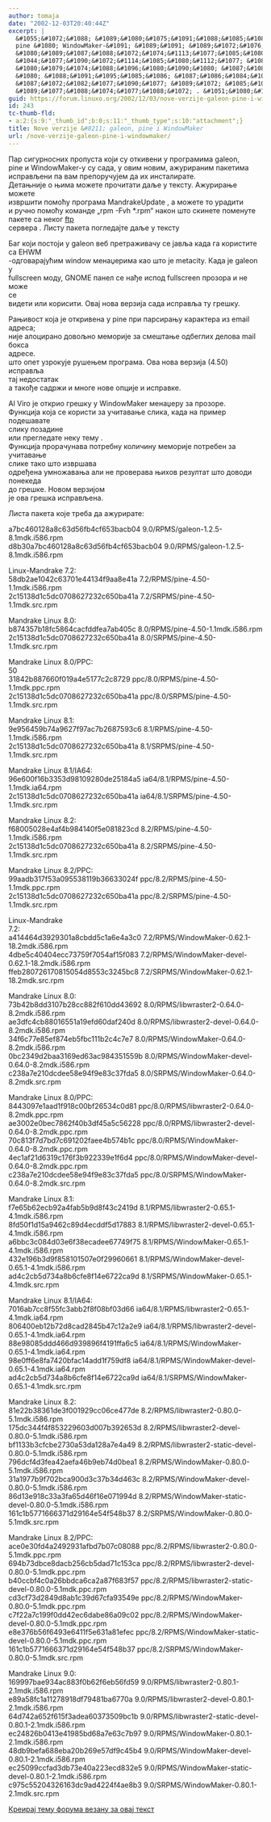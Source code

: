 ```yaml
---
author: tomaja
date: "2002-12-03T20:40:44Z"
excerpt: |
  &#1055;&#1072;&#1088; &#1089;&#1080;&#1075;&#1091;&#1088;&#1085;&#1086;&#1089;&#1085;&#1080;&#1093; &#1087;&#1088;&#1086;&#1087;&#1091;&#1089;&#1090;&#1072; &#1082;&#1086;&#1112;&#1080; &#1089;&#1091; &#1086;&#1090;&#1082;&#1080;&#1074;&#1077;&#1085;&#1080; &#1091; &#1087;&#1088;&#1086;&#1075;&#1088;&#1072;&#1084;&#1080;&#1084;&#1072; galeon,
  pine &#1080; WindowMaker-&#1091; &#1089;&#1091; &#1089;&#1072;&#1076;&#1072;, &#1091; &#1086;&#1074;&#1080;&#1084; &#1085;&#1086;&#1074;&#1080;&#1084;, &#1072;&#1078;&#1091;&#1088;&#1080;&#1088;&#1072;&#1085;&#1080;&#1084; &#1087;&#1072;&#1082;&#1077;&#1090;&#1080;&#1084;&#1072;
  &#1080;&#1089;&#1087;&#1088;&#1072;&#1074;&#1113;&#1077;&#1085;&#1080; &#1087;&#1072; &#1074;&#1072;&#1084; &#1087;&#1088;&#1077;&#1087;&#1086;&#1088;&#1091;&#1095;&#1091;&#1112;&#1077;&#1084; &#1076;&#1072; &#1080;&#1093; &#1080;&#1085;&#1089;&#1090;&#1072;&#1083;&#1080;&#1088;&#1072;&#1090;&#1077;.
  &#1044;&#1077;&#1090;&#1072;&#1114;&#1085;&#1080;&#1112;&#1077; &#1086; &#1114;&#1080;&#1084;&#1072; &#1084;&#1086;&#1078;&#1077;&#1090;&#1077; &#1087;&#1088;&#1086;&#1095;&#1080;&#1090;&#1072;&#1090;&#1080; &#1076;&#1072;&#1113;&#1077;  &#1091; &#1090;&#1077;&#1082;&#1089;&#1090;&#1091;. &#1040;&#1078;&#1091;&#1088;&#1080;&#1088;&#1072;&#1114;&#1077; &#1084;&#1086;&#1078;&#1077;&#1090;&#1077;
  &#1080;&#1079;&#1074;&#1088;&#1096;&#1080;&#1090;&#1080; &#1087;&#1086;&#1084;&#1086;&#1115;&#1091; &#1087;&#1088;&#1086;&#1075;&#1088;&#1072;&#1084;&#1072; MandrakeUpdate , &#1072; &#1084;&#1086;&#1078;&#1077;&#1090;&#1077; &#1090;&#1086; &#1091;&#1088;&#1072;&#1076;&#1080;&#1090;&#1080;
  &#1080; &#1088;&#1091;&#1095;&#1085;&#1086; &#1087;&#1086;&#1084;&#1086;&#1115;&#1091; &#1082;&#1086;&#1084;&#1072;&#1085;&#1076;&#1077; "rpm -Fvh *.rpm" &#1085;&#1072;&#1082;&#1086;&#1085; &#1096;&#1090;&#1086; &#1089;&#1082;&#1080;&#1085;&#1077;&#1090;&#1077; &#1087;&#1086;&#1084;&#1077;&#1085;&#1091;&#1090;&#1077;
  &#1087;&#1072;&#1082;&#1077;&#1090;&#1077; &#1089;&#1072; &#1085;&#1077;&#1082;&#1086;&#1075; <a href="http://www.mandrakesecure.net/en/ftp.php">ftp</a>
  &#1089;&#1077;&#1088;&#1074;&#1077;&#1088;&#1072; . &#1051;&#1080;&#1089;&#1090;&#1091; &#1087;&#1072;&#1082;&#1077;&#1090;&#1072; &#1087;&#1086;&#1075;&#1083;&#1077;&#1076;&#1072;&#1112;&#1090;&#1077; &#1076;&#1072;&#1113;&#1077; &#1091; &#1090;&#1077;&#1082;&#1089;&#1090;&#1091;
guid: https://forum.linuxo.org/2002/12/03/nove-verzije-galeon-pine-i-windowmaker/
id: 243
tc-thumb-fld:
- a:2:{s:9:"_thumb_id";b:0;s:11:"_thumb_type";s:10:"attachment";}
title: Nove verzije &#8211; galeon, pine i WindowMaker
url: /nove-verzije-galeon-pine-i-windowmaker/
---
```

&#1055;&#1072;&#1088; &#1089;&#1080;&#1075;&#1091;&#1088;&#1085;&#1086;&#1089;&#1085;&#1080;&#1093; &#1087;&#1088;&#1086;&#1087;&#1091;&#1089;&#1090;&#1072; &#1082;&#1086;&#1112;&#1080; &#1089;&#1091; &#1086;&#1090;&#1082;&#1080;&#1074;&#1077;&#1085;&#1080; &#1091; &#1087;&#1088;&#1086;&#1075;&#1088;&#1072;&#1084;&#1080;&#1084;&#1072; galeon,  
pine &#1080; WindowMaker-&#1091; &#1089;&#1091; &#1089;&#1072;&#1076;&#1072;, &#1091; &#1086;&#1074;&#1080;&#1084; &#1085;&#1086;&#1074;&#1080;&#1084;, &#1072;&#1078;&#1091;&#1088;&#1080;&#1088;&#1072;&#1085;&#1080;&#1084; &#1087;&#1072;&#1082;&#1077;&#1090;&#1080;&#1084;&#1072;  
&#1080;&#1089;&#1087;&#1088;&#1072;&#1074;&#1113;&#1077;&#1085;&#1080; &#1087;&#1072; &#1074;&#1072;&#1084; &#1087;&#1088;&#1077;&#1087;&#1086;&#1088;&#1091;&#1095;&#1091;&#1112;&#1077;&#1084; &#1076;&#1072; &#1080;&#1093; &#1080;&#1085;&#1089;&#1090;&#1072;&#1083;&#1080;&#1088;&#1072;&#1090;&#1077;.  
&#1044;&#1077;&#1090;&#1072;&#1114;&#1085;&#1080;&#1112;&#1077; &#1086; &#1114;&#1080;&#1084;&#1072; &#1084;&#1086;&#1078;&#1077;&#1090;&#1077; &#1087;&#1088;&#1086;&#1095;&#1080;&#1090;&#1072;&#1090;&#1080; &#1076;&#1072;&#1113;&#1077; &#1091; &#1090;&#1077;&#1082;&#1089;&#1090;&#1091;. &#1040;&#1078;&#1091;&#1088;&#1080;&#1088;&#1072;&#1114;&#1077; &#1084;&#1086;&#1078;&#1077;&#1090;&#1077;  
&#1080;&#1079;&#1074;&#1088;&#1096;&#1080;&#1090;&#1080; &#1087;&#1086;&#1084;&#1086;&#1115;&#1091; &#1087;&#1088;&#1086;&#1075;&#1088;&#1072;&#1084;&#1072; MandrakeUpdate , &#1072; &#1084;&#1086;&#1078;&#1077;&#1090;&#1077; &#1090;&#1086; &#1091;&#1088;&#1072;&#1076;&#1080;&#1090;&#1080;  
&#1080; &#1088;&#1091;&#1095;&#1085;&#1086; &#1087;&#1086;&#1084;&#1086;&#1115;&#1091; &#1082;&#1086;&#1084;&#1072;&#1085;&#1076;&#1077; &#8222;rpm -Fvh *.rpm&#8220; &#1085;&#1072;&#1082;&#1086;&#1085; &#1096;&#1090;&#1086; &#1089;&#1082;&#1080;&#1085;&#1077;&#1090;&#1077; &#1087;&#1086;&#1084;&#1077;&#1085;&#1091;&#1090;&#1077;  
&#1087;&#1072;&#1082;&#1077;&#1090;&#1077; &#1089;&#1072; &#1085;&#1077;&#1082;&#1086;&#1075; [ftp](http://www.mandrakesecure.net/en/ftp.php)  
&#1089;&#1077;&#1088;&#1074;&#1077;&#1088;&#1072; . &#1051;&#1080;&#1089;&#1090;&#1091; &#1087;&#1072;&#1082;&#1077;&#1090;&#1072; &#1087;&#1086;&#1075;&#1083;&#1077;&#1076;&#1072;&#1112;&#1090;&#1077; &#1076;&#1072;&#1113;&#1077; &#1091; &#1090;&#1077;&#1082;&#1089;&#1090;&#1091;<!--break-->

  
&#1041;&#1072;&#1075; &#1082;&#1086;&#1112;&#1080; &#1087;&#1086;&#1089;&#1090;&#1086;&#1112;&#1080; &#1091; galeon &#1074;&#1077;&#1073; &#1087;&#1088;&#1077;&#1090;&#1088;&#1072;&#1078;&#1080;&#1074;&#1072;&#1095;&#1091; &#1089;&#1077; &#1112;&#1072;&#1074;&#1113;&#1072; &#1082;&#1072;&#1076;&#1072; &#1075;&#1072; &#1082;&#1086;&#1088;&#1080;&#1089;&#1090;&#1080;&#1090;&#1077; &#1089;&#1072; EHWM  
-&#1086;&#1076;&#1075;&#1086;&#1074;&#1072;&#1088;&#1072;&#1112;&#1091;&#1115;&#1080;&#1084; window &#1084;&#1077;&#1085;&#1072;&#1119;&#1077;&#1088;&#1080;&#1084;&#1072; &#1082;&#1072;&#1086; &#1096;&#1090;&#1086; &#1112;&#1077; metacity. &#1050;&#1072;&#1076;&#1072; &#1112;&#1077; galeon  
&#1091;  
fullscreen &#1084;&#1086;&#1076;&#1091;, GNOME &#1087;&#1072;&#1085;&#1077;&#1083; &#1089;&#1077; &#1085;&#1072;&#1106;&#1077; &#1080;&#1089;&#1087;&#1086;&#1076; fullscreen &#1087;&#1088;&#1086;&#1079;&#1086;&#1088;&#1072; &#1080; &#1085;&#1077; &#1084;&#1086;&#1078;&#1077;  
&#1089;&#1077;  
&#1074;&#1080;&#1076;&#1077;&#1090;&#1080; &#1080;&#1083;&#1080; &#1082;&#1086;&#1088;&#1080;&#1089;&#1080;&#1090;&#1080;. &#1054;&#1074;&#1072;&#1112; &#1085;&#1086;&#1074;&#1072; &#1074;&#1077;&#1088;&#1079;&#1080;&#1112;&#1072; &#1089;&#1072;&#1076;&#1072; &#1080;&#1089;&#1087;&#1088;&#1072;&#1074;&#1113;&#1072; &#1090;&#1091; &#1075;&#1088;&#1077;&#1096;&#1082;&#1091;.

&#1056;&#1072;&#1114;&#1080;&#1074;&#1086;&#1089;&#1090; &#1082;&#1086;&#1112;&#1072; &#1112;&#1077; &#1086;&#1090;&#1082;&#1088;&#1080;&#1074;&#1077;&#1085;&#1072; &#1091; pine &#1087;&#1088;&#1080; &#1087;&#1072;&#1088;&#1089;&#1080;&#1088;&#1072;&#1114;&#1091; &#1082;&#1072;&#1088;&#1072;&#1082;&#1090;&#1077;&#1088;&#1072; &#1080;&#1079; email &#1072;&#1076;&#1088;&#1077;&#1089;&#1072;;  
&#1085;&#1080;&#1112;&#1077; &#1072;&#1083;&#1086;&#1094;&#1080;&#1088;&#1072;&#1085;&#1086; &#1076;&#1086;&#1074;&#1086;&#1113;&#1085;&#1086; &#1084;&#1077;&#1084;&#1086;&#1088;&#1080;&#1112;&#1077; &#1079;&#1072; &#1089;&#1084;&#1077;&#1096;&#1090;&#1072;&#1114;&#1077; &#1086;&#1076;&#1073;&#1077;&#1075;&#1083;&#1080;&#1093; &#1076;&#1077;&#1083;&#1086;&#1074;&#1072; mail &#1073;&#1086;&#1082;&#1089;&#1072;  
&#1072;&#1076;&#1088;&#1077;&#1089;&#1077;.  
&#1096;&#1090;&#1086; &#1086;&#1087;&#1077;&#1090; &#1091;&#1079;&#1088;&#1086;&#1082;&#1091;&#1112;&#1077; &#1088;&#1091;&#1096;&#1077;&#1114;&#1077;&#1084; &#1087;&#1088;&#1086;&#1075;&#1088;&#1072;&#1084;&#1072;. &#1054;&#1074;&#1072; &#1085;&#1086;&#1074;&#1072; &#1074;&#1077;&#1088;&#1079;&#1080;&#1112;&#1072; (4.50) &#1080;&#1089;&#1087;&#1088;&#1072;&#1074;&#1113;&#1072;  
&#1090;&#1072;&#1112; &#1085;&#1077;&#1076;&#1086;&#1089;&#1090;&#1072;&#1090;&#1072;&#1082;  
&#1072; &#1090;&#1072;&#1082;&#1086;&#1106;&#1077; &#1089;&#1072;&#1076;&#1088;&#1078;&#1080; &#1080; &#1084;&#1085;&#1086;&#1075;&#1077; &#1085;&#1086;&#1074;&#1077; &#1086;&#1087;&#1094;&#1080;&#1112;&#1077; &#1080; &#1080;&#1089;&#1087;&#1088;&#1072;&#1074;&#1082;&#1077;.

Al Viro &#1112;&#1077; &#1086;&#1090;&#1082;&#1088;&#1080;&#1086; &#1075;&#1088;&#1077;&#1096;&#1082;&#1091; &#1091; WindowMaker &#1084;&#1077;&#1085;&#1072;&#1119;&#1077;&#1088;&#1091; &#1079;&#1072; &#1087;&#1088;&#1086;&#1079;&#1086;&#1088;&#1077;.  
&#1060;&#1091;&#1085;&#1082;&#1094;&#1080;&#1112;&#1072; &#1082;&#1086;&#1112;&#1072; &#1089;&#1077; &#1082;&#1086;&#1088;&#1080;&#1089;&#1090;&#1080; &#1079;&#1072; &#1091;&#1095;&#1080;&#1090;&#1072;&#1074;&#1072;&#1114;&#1077; &#1089;&#1083;&#1080;&#1082;&#1072;, &#1082;&#1072;&#1076;&#1072; &#1085;&#1072; &#1087;&#1088;&#1080;&#1084;&#1077;&#1088; &#1087;&#1086;&#1076;&#1077;&#1096;&#1072;&#1074;&#1072;&#1090;&#1077;  
&#1089;&#1083;&#1080;&#1082;&#1091; &#1087;&#1086;&#1079;&#1072;&#1076;&#1080;&#1085;&#1077;  
&#1080;&#1083;&#1080; &#1087;&#1088;&#1077;&#1075;&#1083;&#1077;&#1076;&#1072;&#1090;&#1077; &#1085;&#1077;&#1082;&#1091; &#1090;&#1077;&#1084;&#1091; .  
&#1060;&#1091;&#1085;&#1082;&#1094;&#1080;&#1112;&#1072; &#1087;&#1088;&#1086;&#1088;&#1072;&#1095;&#1091;&#1085;&#1072;&#1074;&#1072; &#1087;&#1086;&#1090;&#1088;&#1077;&#1073;&#1085;&#1091; &#1082;&#1086;&#1083;&#1080;&#1095;&#1080;&#1085;&#1091; &#1084;&#1077;&#1084;&#1086;&#1088;&#1080;&#1112;&#1077; &#1087;&#1086;&#1090;&#1088;&#1077;&#1073;&#1077;&#1085; &#1079;&#1072; &#1091;&#1095;&#1080;&#1090;&#1072;&#1074;&#1072;&#1114;&#1077;  
&#1089;&#1083;&#1080;&#1082;&#1077; &#1090;&#1072;&#1082;&#1086; &#1096;&#1090;&#1086; &#1080;&#1079;&#1074;&#1088;&#1096;&#1072;&#1074;&#1072;  
&#1086;&#1076;&#1088;&#1077;&#1106;&#1077;&#1085;&#1072; &#1091;&#1084;&#1085;&#1086;&#1078;&#1072;&#1074;&#1072;&#1114;&#1072; &#1072;&#1083;&#1080; &#1085;&#1077; &#1087;&#1088;&#1086;&#1074;&#1077;&#1088;&#1072;&#1074;&#1072; &#1114;&#1080;&#1093;&#1086;&#1074; &#1088;&#1077;&#1079;&#1091;&#1083;&#1090;&#1072;&#1090; &#1096;&#1090;&#1086; &#1076;&#1086;&#1074;&#1086;&#1076;&#1080; &#1087;&#1086;&#1085;&#1077;&#1082;&#1077;&#1076;&#1072;  
&#1076;&#1086; &#1075;&#1088;&#1077;&#1096;&#1082;&#1077;. &#1053;&#1086;&#1074;&#1086;&#1084; &#1074;&#1077;&#1088;&#1079;&#1080;&#1112;&#1086;&#1084;  
&#1112;&#1077; &#1086;&#1074;&#1072; &#1075;&#1088;&#1077;&#1096;&#1082;&#1072; &#1080;&#1089;&#1087;&#1088;&#1072;&#1074;&#1113;&#1077;&#1085;&#1072;.

&#1051;&#1080;&#1089;&#1090;&#1072; &#1087;&#1072;&#1082;&#1077;&#1090;&#1072; &#1082;&#1086;&#1112;&#1077; &#1090;&#1088;&#1077;&#1073;&#1072; &#1076;&#1072; &#1072;&#1078;&#1091;&#1088;&#1080;&#1088;&#1072;&#1090;&#1077;:

a7bc460128a8c63d56fb4cf653bacb04 9.0/RPMS/galeon-1.2.5-8.1mdk.i586.rpm  
d8b30a7bc460128a8c63d56fb4cf653bacb04 9.0/RPMS/galeon-1.2.5-8.1mdk.i586.rpm

Linux-Mandrake 7.2:  
58db2ae1042c63701e44134f9aa8e41a 7.2/RPMS/pine-4.50-1.1mdk.i586.rpm  
2c15138d1c5dc0708627232c650ba41a 7.2/SRPMS/pine-4.50-1.1mdk.src.rpm

Mandrake Linux 8.0:  
b874357b18fc5864cacfddfea7ab405c 8.0/RPMS/pine-4.50-1.1mdk.i586.rpm  
2c15138d1c5dc0708627232c650ba41a 8.0/SRPMS/pine-4.50-1.1mdk.src.rpm

Mandrake Linux 8.0/PPC:  
50  
31842b887660f019a4e5177c2c8729 ppc/8.0/RPMS/pine-4.50-1.1mdk.ppc.rpm  
2c15138d1c5dc0708627232c650ba41a ppc/8.0/SRPMS/pine-4.50-1.1mdk.src.rpm

Mandrake Linux 8.1:  
9e956459b74a9627f97ac7b2687593c6 8.1/RPMS/pine-4.50-1.1mdk.i586.rpm  
2c15138d1c5dc0708627232c650ba41a 8.1/SRPMS/pine-4.50-1.1mdk.src.rpm

Mandrake Linux 8.1/IA64:  
96e600f16b3353d98109280de25184a5 ia64/8.1/RPMS/pine-4.50-1.1mdk.ia64.rpm  
2c15138d1c5dc0708627232c650ba41a ia64/8.1/SRPMS/pine-4.50-1.1mdk.src.rpm

Mandrake Linux 8.2:  
f68005028e4af4b984140f5e081823cd 8.2/RPMS/pine-4.50-1.1mdk.i586.rpm  
2c15138d1c5dc0708627232c650ba41a 8.2/SRPMS/pine-4.50-1.1mdk.src.rpm

Mandrake Linux 8.2/PPC:  
99aadb317f53a095538119b36633024f ppc/8.2/RPMS/pine-4.50-1.1mdk.ppc.rpm  
2c15138d1c5dc0708627232c650ba41a ppc/8.2/SRPMS/pine-4.50-1.1mdk.src.rpm

Linux-Mandrake  
7.2:  
a414464d3929301a8cbdd5c1a6e4a3c0 7.2/RPMS/WindowMaker-0.62.1-18.2mdk.i586.rpm  
4dbe5c40404ecc73759f7054af15f083 7.2/RPMS/WindowMaker-devel-0.62.1-18.2mdk.i586.rpm  
ffeb280726170815054d8553c3245bc8 7.2/SRPMS/WindowMaker-0.62.1-18.2mdk.src.rpm

Mandrake Linux 8.0:  
73b42b8dd3107b28cc882f610dd43692 8.0/RPMS/libwraster2-0.64.0-8.2mdk.i586.rpm  
ae3dfc4cb88016551a19efd60daf240d 8.0/RPMS/libwraster2-devel-0.64.0-8.2mdk.i586.rpm  
34f6c77e85ef874eb5fbc111b2c4c7e7 8.0/RPMS/WindowMaker-0.64.0-8.2mdk.i586.rpm  
0bc2349d2baa3169ed63ac984351559b 8.0/RPMS/WindowMaker-devel-0.64.0-8.2mdk.i586.rpm  
c238a7e210dcdee58e94f9e83c37fda5 8.0/SRPMS/WindowMaker-0.64.0-8.2mdk.src.rpm

Mandrake Linux 8.0/PPC:  
8443097e1aad1f918c00bf26534c0d81 ppc/8.0/RPMS/libwraster2-0.64.0-8.2mdk.ppc.rpm  
ae3002e0bec7862f40b3df45a5c56228 ppc/8.0/RPMS/libwraster2-devel-0.64.0-8.2mdk.ppc.rpm  
70c813f7d7bd7c691202faee4b574b1c ppc/8.0/RPMS/WindowMaker-0.64.0-8.2mdk.ppc.rpm  
4ec1af21d6319c176f3b922339e1f6d4 ppc/8.0/RPMS/WindowMaker-devel-0.64.0-8.2mdk.ppc.rpm  
c238a7e210dcdee58e94f9e83c37fda5 ppc/8.0/SRPMS/WindowMaker-0.64.0-8.2mdk.src.rpm

Mandrake Linux 8.1:  
f7e65b62ecb92a4fab5b9d8f43c2419d 8.1/RPMS/libwraster2-0.65.1-4.1mdk.i586.rpm  
8fd50f1d15a9462c89d4ecddf5d17883 8.1/RPMS/libwraster2-devel-0.65.1-4.1mdk.i586.rpm  
a6bbc3c084d03e6f38ecadee67749f75 8.1/RPMS/WindowMaker-0.65.1-4.1mdk.i586.rpm  
432e196b3d9f858101507e0f29960661 8.1/RPMS/WindowMaker-devel-0.65.1-4.1mdk.i586.rpm  
ad4c2cb5d734a8b6cfe8f14e6722ca9d 8.1/SRPMS/WindowMaker-0.65.1-4.1mdk.src.rpm

Mandrake Linux 8.1/IA64:  
7016ab7cc8f55fc3abb2f8f08bf03d66 ia64/8.1/RPMS/libwraster2-0.65.1-4.1mdk.ia64.rpm  
806400eb12b72d8cad2845b47c12a2e9 ia64/8.1/RPMS/libwraster2-devel-0.65.1-4.1mdk.ia64.rpm  
88e98085ddd466d939896f4191ffa6c5 ia64/8.1/RPMS/WindowMaker-0.65.1-4.1mdk.ia64.rpm  
98e0ff6e8fa7420bfac14add1f759df8 ia64/8.1/RPMS/WindowMaker-devel-0.65.1-4.1mdk.ia64.rpm  
ad4c2cb5d734a8b6cfe8f14e6722ca9d ia64/8.1/SRPMS/WindowMaker-0.65.1-4.1mdk.src.rpm

Mandrake Linux 8.2:  
81e22b38361de3f001929cc06ce477de 8.2/RPMS/libwraster2-0.80.0-5.1mdk.i586.rpm  
175dc344f4f853229603d007b392653d 8.2/RPMS/libwraster2-devel-0.80.0-5.1mdk.i586.rpm  
bf1133b3cfcbe2730a53da128a7e4a49 8.2/RPMS/libwraster2-static-devel-0.80.0-5.1mdk.i586.rpm  
796dcf4d3fea42aefa46b9eb74d0bea1 8.2/RPMS/WindowMaker-0.80.0-5.1mdk.i586.rpm  
31a1977b9f702bca900d3c37b34d463c 8.2/RPMS/WindowMaker-devel-0.80.0-5.1mdk.i586.rpm  
86d13e918c33a3fa65d46f16e071994d 8.2/RPMS/WindowMaker-static-devel-0.80.0-5.1mdk.i586.rpm  
161c1b5771666371d29164e54f548b37 8.2/SRPMS/WindowMaker-0.80.0-5.1mdk.src.rpm

Mandrake Linux 8.2/PPC:  
ace0e30fd4a2492931afbd7b07c08088 ppc/8.2/RPMS/libwraster2-0.80.0-5.1mdk.ppc.rpm  
694b73dbce8dacb256cb5dad71c153ca ppc/8.2/RPMS/libwraster2-devel-0.80.0-5.1mdk.ppc.rpm  
b40ccbf4c0a26bbdca6ca2a87f683f57 ppc/8.2/RPMS/libwraster2-static-devel-0.80.0-5.1mdk.ppc.rpm  
cd3cf73d2849d8ab1c39d67cfa93549e ppc/8.2/RPMS/WindowMaker-0.80.0-5.1mdk.ppc.rpm  
c7f22a7c199f0dd42ec6dabe86a09c02 ppc/8.2/RPMS/WindowMaker-devel-0.80.0-5.1mdk.ppc.rpm  
e8e376b56f6493e6411f5e631a81efec ppc/8.2/RPMS/WindowMaker-static-devel-0.80.0-5.1mdk.ppc.rpm  
161c1b5771666371d29164e54f548b37 ppc/8.2/SRPMS/WindowMaker-0.80.0-5.1mdk.src.rpm

Mandrake Linux 9.0:  
169997bae934ac883f0b62f6eb56fd59 9.0/RPMS/libwraster2-0.80.1-2.1mdk.i586.rpm  
e89a58fc1a11278918df79481ba6770a 9.0/RPMS/libwraster2-devel-0.80.1-2.1mdk.i586.rpm  
64d742a652f615f3adea60373509bc1b 9.0/RPMS/libwraster2-static-devel-0.80.1-2.1mdk.i586.rpm  
ec24826b0413e41985bd68a7e63c7b97 9.0/RPMS/WindowMaker-0.80.1-2.1mdk.i586.rpm  
48db9befa688eba20b269e57df9c45b4 9.0/RPMS/WindowMaker-devel-0.80.1-2.1mdk.i586.rpm  
ec25099ccfad3db73e40a223ecd832e5 9.0/RPMS/WindowMaker-static-devel-0.80.1-2.1mdk.i586.rpm  
c975c55204326163dc9ad4224f4ae8b3 9.0/SRPMS/WindowMaker-0.80.1-2.1mdk.src.rpm

[Креирај тему форума везану за овај текст](https://linuxo.org/nova-tema-na-forumu/?se_pid=243)